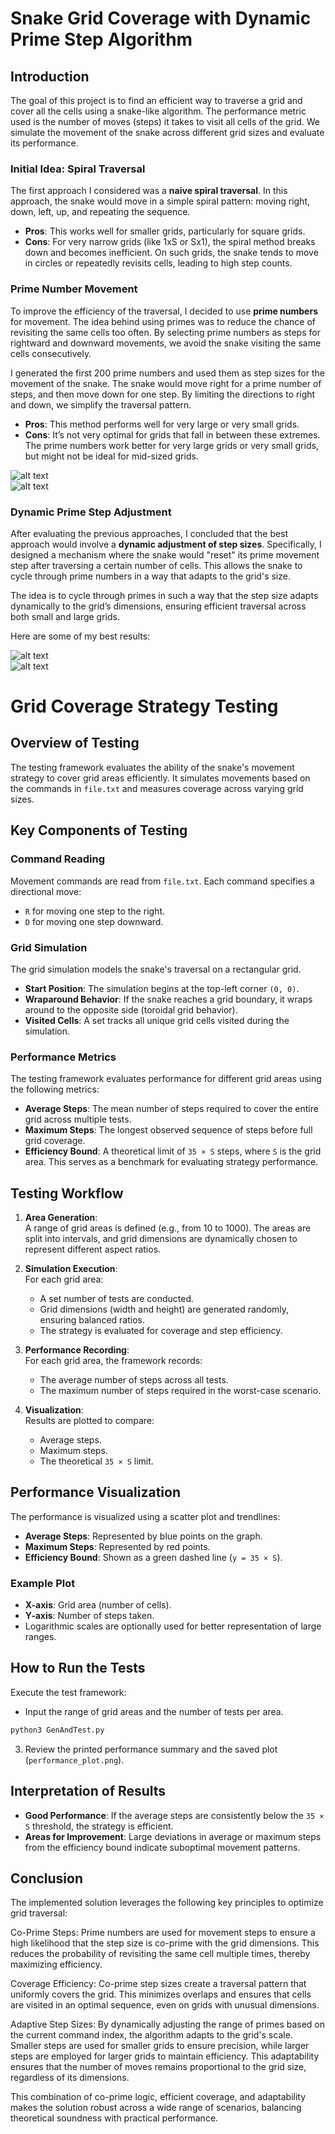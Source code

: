 # Snake Grid Coverage with Dynamic Prime Step Algorithm

## Introduction

The goal of this project is to find an efficient way to traverse a grid and cover all the cells using a snake-like algorithm. The performance metric used is the number of moves (steps) it takes to visit all cells of the grid. We simulate the movement of the snake across different grid sizes and evaluate its performance. 

### **Initial Idea: Spiral Traversal**

The first approach I considered was a **naive spiral traversal**. In this approach, the snake would move in a simple spiral pattern: moving right, down, left, up, and repeating the sequence. 

- **Pros**: This works well for smaller grids, particularly for square grids.
- **Cons**: For very narrow grids (like 1xS or Sx1), the spiral method breaks down and becomes inefficient. On such grids, the snake tends to move in circles or repeatedly revisits cells, leading to high step counts.

### **Prime Number Movement**

To improve the efficiency of the traversal, I decided to use **prime numbers** for movement. The idea behind using primes was to reduce the chance of revisiting the same cells too often. By selecting prime numbers as steps for rightward and downward movements, we avoid the snake visiting the same cells consecutively.

I generated the first 200 prime numbers and used them as step sizes for the movement of the snake. The snake would move right for a prime number of steps, and then move down for one step. By limiting the directions to right and down, we simplify the traversal pattern. 

- **Pros**: This method performs well for very large or very small grids.
- **Cons**: It’s not very optimal for grids that fall in between these extremes. The prime numbers work better for very large grids or very small grids, but might not be ideal for mid-sized grids.

![alt text](mid_size.png)\
![alt text](performance_plot.png)

### **Dynamic Prime Step Adjustment**

After evaluating the previous approaches, I concluded that the best approach would involve a **dynamic adjustment of step sizes**. Specifically, I designed a mechanism where the snake would "reset" its prime movement step after traversing a certain number of cells. This allows the snake to cycle through prime numbers in a way that adapts to the grid's size.

The idea is to cycle through primes in such a way that the step size adapts dynamically to the grid’s dimensions, ensuring efficient traversal across both small and large grids.

Here are some of my best results:

![alt text](100k-1M.png)\
![alt text](best_result.png)

# Grid Coverage Strategy Testing
## Overview of Testing

The testing framework evaluates the ability of the snake's movement strategy to cover grid areas efficiently. It simulates movements based on the commands in `file.txt` and measures coverage across varying grid sizes.

## Key Components of Testing

### Command Reading  
Movement commands are read from `file.txt`. Each command specifies a directional move:
- `R` for moving one step to the right.
- `D` for moving one step downward.

### Grid Simulation  
The grid simulation models the snake's traversal on a rectangular grid.  
- **Start Position**: The simulation begins at the top-left corner `(0, 0)`.  
- **Wraparound Behavior**: If the snake reaches a grid boundary, it wraps around to the opposite side (toroidal grid behavior).  
- **Visited Cells**: A set tracks all unique grid cells visited during the simulation.

### Performance Metrics  
The testing framework evaluates performance for different grid areas using the following metrics:  
- **Average Steps**: The mean number of steps required to cover the entire grid across multiple tests.  
- **Maximum Steps**: The longest observed sequence of steps before full grid coverage.  
- **Efficiency Bound**: A theoretical limit of `35 × S` steps, where `S` is the grid area. This serves as a benchmark for evaluating strategy performance.

## Testing Workflow

1. **Area Generation**:  
   A range of grid areas is defined (e.g., from 10 to 1000). The areas are split into intervals, and grid dimensions are dynamically chosen to represent different aspect ratios.  

2. **Simulation Execution**:  
   For each grid area:
   - A set number of tests are conducted.
   - Grid dimensions (width and height) are generated randomly, ensuring balanced ratios.
   - The strategy is evaluated for coverage and step efficiency.

3. **Performance Recording**:  
   For each grid area, the framework records:  
   - The average number of steps across all tests.  
   - The maximum number of steps required in the worst-case scenario.

4. **Visualization**:  
   Results are plotted to compare:  
   - Average steps.  
   - Maximum steps.  
   - The theoretical `35 × S` limit.

## Performance Visualization

The performance is visualized using a scatter plot and trendlines:
- **Average Steps**: Represented by blue points on the graph.
- **Maximum Steps**: Represented by red points.
- **Efficiency Bound**: Shown as a green dashed line (`y = 35 × S`).

### Example Plot
- **X-axis**: Grid area (number of cells).  
- **Y-axis**: Number of steps taken.  
- Logarithmic scales are optionally used for better representation of large ranges.

## How to Run the Tests

Execute the test framework:
   - Input the range of grid areas and the number of tests per area.

```python
python3 GenAndTest.py
```

3. Review the printed performance summary and the saved plot (`performance_plot.png`).

## Interpretation of Results

- **Good Performance**: If the average steps are consistently below the `35 × S` threshold, the strategy is efficient.  
- **Areas for Improvement**: Large deviations in average or maximum steps from the efficiency bound indicate suboptimal movement patterns.

## Conclusion

The implemented solution leverages the following key principles to optimize grid traversal:

Co-Prime Steps: Prime numbers are used for movement steps to ensure a high likelihood that the step size is co-prime with the grid dimensions. This reduces the probability of revisiting the same cell multiple times, thereby maximizing efficiency.

Coverage Efficiency: Co-prime step sizes create a traversal pattern that uniformly covers the grid. This minimizes overlaps and ensures that cells are visited in an optimal sequence, even on grids with unusual dimensions.

Adaptive Step Sizes: By dynamically adjusting the range of primes based on the current command index, the algorithm adapts to the grid's scale. Smaller steps are used for smaller grids to ensure precision, while larger steps are employed for larger grids to maintain efficiency. This adaptability ensures that the number of moves remains proportional to the grid size, regardless of its dimensions.

This combination of co-prime logic, efficient coverage, and adaptability makes the solution robust across a wide range of scenarios, balancing theoretical soundness with practical performance.
